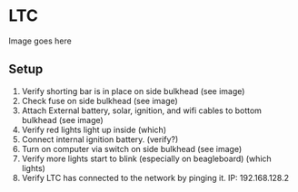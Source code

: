 # LTC

Image goes here

## Setup

 1. Verify shorting bar is in place on side bulkhead (see image)
 1. Check fuse on side bulkhead (see image)
 1. Attach External battery, solar, ignition, and wifi cables to bottom bulkhead (see image)
 1. Verify red lights light up inside (which)
 1. Connect internal ignition battery. (verify?)
 1. Turn on computer via switch on side bulkhead (see image)
 1. Verify more lights start to blink (especially on beagleboard) (which lights)
 1. Verify LTC has connected to the network by pinging it. IP: 192.168.128.2
